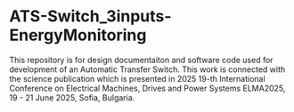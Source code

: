 # ATS-Switch_3inputs-EnergyMonitoring
This repository is for design documentaiton and software code used for development of an Automatic Transfer Switch.
This work is connected with the science publication which is presented in 2025 19-th International Conference on Electrical Machines, Drives and Power Systems ELMA2025, 19 - 21 June 2025, Sofia, Bulgaria.

